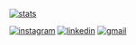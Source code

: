 

[![stats](https://github-readme-stats.vercel.app/api?username=godset190&hide=prs&show_icons=true&rank_icon=github&bg_color=00000000&text_color=2ec1ef&title_color=2ec1ef&icon_color=1118e7&border_color=1118e7)](https://github.com/godset190/github-readme-stats)

[![instagram](https://img.shields.io/badge/Instagram-E4405F?style=for-the-badge&logo=instagram&logoColor=white)](https://www.instagram.com/kevyndreis18/)
[![linkedin](https://img.shields.io/badge/LinkedIn-0077B5?style=for-the-badge&logo=linkedin&logoColor=white)](https://www.linkedin.com/in/kevyn-berbert-dos-reis-379492212)
[![gmail](https://img.shields.io/badge/Gmail-D14836?style=for-the-badge&logo=gmail&logoColor=white)](mailto:dosreiskevyn@gmail.com)

